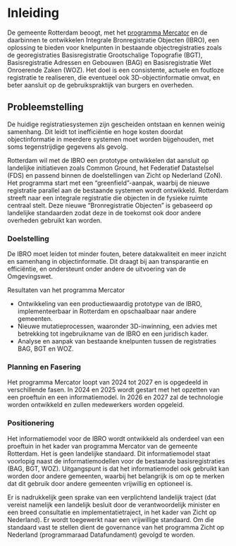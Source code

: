 # Inleiding

De gemeente Rotterdam beoogt, met het [programma Mercator](https://www.rotterdam.nl/mercator) en de daarbinnen te ontwikkelen Integrale Bronregistratie Objecten (IBRO), een oplossing te bieden voor knelpunten in bestaande objectregistraties zoals de georegistraties Basisregistratie Grootschalige Topografie (BGT), Basisregistratie Adressen en Gebouwen (BAG) en Basisregistratie Wet Onroerende Zaken (WOZ). Het doel is een consistente, actuele en foutloze registratie te realiseren, die eventueel ook 3D-objectinformatie omvat, en beter aansluit op de gebruikspraktijk van burgers en overheden.

## Probleemstelling

De huidige registratiesystemen zijn gescheiden ontstaan en kennen weinig samenhang. Dit leidt tot 
inefficiëntie en hoge kosten doordat objectinformatie in meerdere systemen moet worden 
bijgehouden, met soms tegenstrijdige gegevens als gevolg.

Rotterdam wil met de IBRO een prototype ontwikkelen dat aansluit op landelijke initiatieven zoals 
Common Ground, het Federatief Datastelsel (FDS) en passend binnen de doelstellingen van Zicht op 
Nederland (ZoN). Het programma start met een “greenfield”-aanpak, waarbij de nieuwe registratie 
parallel aan de bestaande systemen wordt ontwikkeld. Rotterdam streeft naar een integrale 
registratie die objecten in de fysieke ruimte centraal stelt. Deze nieuwe “Bronregistratie Objecten” is gebaseerd op landelijke standaarden zodat deze in de toekomst ook door andere overheden 
gebruikt kan worden.

### Doelstelling

De IBRO moet leiden tot minder fouten, betere datakwaliteit en meer inzicht en samenhang in 
objectinformatie. Dit draagt bij aan transparantie en efficiëntie, en ondersteunt onder andere de 
uitvoering van de Omgevingswet.

Resultaten van het programma Mercator
- Ontwikkeling van een productiewaardig prototype van de IBRO, implementeerbaar in Rotterdam 
en opschaalbaar naar andere gemeenten.
- Nieuwe mutatieprocessen, waaronder 3D-inwinning, een advies met betrekking tot
ingebruikname van de IBRO en een juridisch kader.
- Analyse en aanpak van bestaande knelpunten tussen de registraties BAG, BGT en WOZ.

### Planning en Fasering

Het programma Mercator loopt van 2024 tot 2027 en is opgedeeld in verschillende fasen. In 2024 en 
2025 wordt gestart met het opzetten van een proeftuin en een informatiemodel. In 2026 en 2027 zal 
de technologie worden ontwikkeld en zullen medewerkers worden opgeleid.

### Positionering

Het informatiemodel voor de IBRO wordt ontwikkeld als onderdeel van een proeftuin in het kader van programma Mercator van de gemeente Rotterdam. Het is geen landelijke standaard. Dit informatiemodel staat voorlopig naast de informatiemodellen voor de bestaande 
basisregistraties (BAG, BGT, WOZ). Uitgangspunt is dat het informatiemodel ook gebruikt 
kan worden door andere gemeenten, waarbij het belangrijk is om op te merken dat dit gebruik door andere gemeenten vrijwillig en optioneel is. 

Er is nadrukkelijk geen sprake van een verplichtend landelijk traject (dat vereist namelijk 
een landelijk besluit door de verantwoordelijk minister en een breed consultatie en 
implementatietraject, in het kader van Zicht op Nederland). Er wordt toegewerkt naar een 
vrijwillige standaard. Om die standaard vast te stellen dient de governance van het programma Zicht op  Nederland (programmaraad Datafundament) gevolgd te worden.
